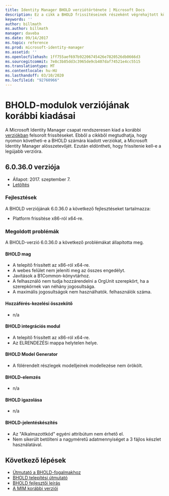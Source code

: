```yaml
---
title: Identity Manager BHOLD verziótörténete | Microsoft Docs
description: Ez a cikk a BHOLD frissítéseinek részeként végrehajtott különféle módosításokat dokumentálja a következő dokumentumokon belül 2016
keywords: ''
author: billmath
ms.author: billmath
manager: daveba
ms.date: 09/14/2017
ms.topic: reference
ms.prod: microsoft-identity-manager
ms.assetid: ''
ms.openlocfilehash: 1ff755aef697b92206745426e7820526db0666d3
ms.sourcegitcommit: 7e8c3b85dd3c3965de9cb407daf74521e4cc5515
ms.translationtype: MT
ms.contentlocale: hu-HU
ms.lasthandoff: 03/10/2020
ms.locfileid: "92760966"
---
```

# <a name="bhold-modules-version-release-history"></a>BHOLD-modulok verziójának korábbi kiadásai

A Microsoft Identity Manager csapat rendszeresen kiad a korábbi [verziókban](version-history.md) felsorolt frissítéseket. Ebből a cikkből megtudhatja, hogy nyomon követheti-e a BHOLD számára kiadott verziókat, a Microsoft Identity Manager alösszetevőjét. Ezután eldöntheti, hogy frissítenie kell-e a legújabb verzióra.

## <a name="version-60360"></a>6.0.36.0 verziója

- Állapot: 2017. szeptember 7.
- [Letöltés](https://www.microsoft.com/en-us/download/details.aspx?id=55950)

### <a name="enhancements"></a>Fejlesztések 
A BHOLD verziójának 6.0.36.0 a következő fejlesztéseket tartalmazza:

- Platform frissítése x86-ról x64-re.

### <a name="fixed-issues"></a>Megoldott problémák
A BHOLD-verzió 6.0.36.0 a következő problémákat állapította meg.

#### <a name="bhold-core"></a>BHOLD mag

- A telepítő frissített az x86-ról x64-re.
- A webes felület nem jeleníti meg az összes engedélyt.
- Javítások a B1Common-könyvtárhoz.
- A felhasználó nem tudja hozzárendelni a OrgUnit szerepkört, ha a szerepkörnek van néhány jogosultsága.
- A maximális jogosultságok nem használhatók. felhasználók száma.

#### <a name="access-management-connector"></a>Hozzáférés-kezelési összekötő

- n/a

#### <a name="bhold-integration-module"></a>BHOLD integrációs modul

- A telepítő frissített az x86-ról x64-re.
- Az ELRENDEZÉSi mappa helytelen helye.

#### <a name="bhold-model-generator"></a>BHOLD Model Generator

- A fölérendelt részlegek modelljeinek modellezése nem örökölt.

#### <a name="bhold-analytics"></a>BHOLD-elemzés

- n/a

#### <a name="bhold-attestation"></a>BHOLD igazolása

- n/a

#### <a name="bhold-reporting"></a>BHOLD-jelentéskészítés

- Az "Alkalmazottkód" egyéni attribútum nem érhető el.
- Nem sikerült betölteni a nagyméretű adatmennyiséget a 3 fájlos készlet használatával.

## <a name="next-steps"></a>Következő lépések

- [Útmutató a BHOLD-fogalmakhoz](../bhold/bhold-concepts-guide.md)
- [BHOLD telepítési útmutató](../bhold/bhold-installation-guide.md)
- [BHOLD fejlesztői leírás](mim2016-bhold-developer-reference.md)
- [A MIM korábbi verziói](version-history.md)

